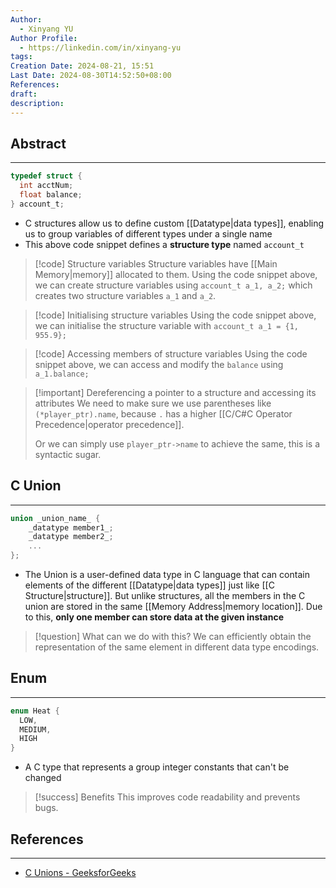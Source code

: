 ```yaml
---
Author:
  - Xinyang YU
Author Profile:
  - https://linkedin.com/in/xinyang-yu
tags: 
Creation Date: 2024-08-21, 15:51
Last Date: 2024-08-30T14:52:50+08:00
References: 
draft: 
description: 
---
```

## Abstract
---
```c
typedef struct {
  int acctNum;
  float balance;
} account_t;
```

- C structures allow us to define custom [[Datatype|data types]], enabling us to group variables of different types under a single name
- This above code snippet defines a **structure type** named `account_t`

>[!code] Structure variables
> Structure variables have [[Main Memory|memory]] allocated to them. Using the code snippet above, we can create structure variables using `account_t a_1, a_2;` which creates two structure variables `a_1` and `a_2`.

>[!code] Initialising structure variables
> Using the code snippet above, we can initialise the structure variable with `account_t a_1 = {1, 955.9};`

>[!code] Accessing members of structure variables
> Using the code snippet above, we can access and modify the `balance` using `a_1.balance;`

>[!important] Dereferencing a pointer to a structure and accessing its attributes
> We need to make sure we use parentheses like `(*player_ptr).name`, because `.` has a higher [[C/C#C Operator Precedence|operator precedence]].
> 
> Or we can simply use `player_ptr->name` to achieve the same, this is a syntactic sugar.


## C Union
---
```c
union _union_name_ {
    _datatype member1_;
    _datatype member2_;
    ...
};
```

- The Union is a user-defined data type in C language that can contain elements of the different [[Datatype|data types]] just like [[C Structure|structure]]. But unlike structures, all the members in the C union are stored in the same [[Memory Address|memory location]]. Due to this, **only one member can store data at the given instance**

>[!question] What can we do with this?
> We can efficiently obtain the representation of the same element in different data type encodings.


## Enum
---
```c
enum Heat {
  LOW,
  MEDIUM,
  HIGH
}
```

- A C type that represents a group integer constants that can't be changed

>[!success] Benefits
> This improves code readability and prevents bugs.

## References
---
- [C Unions - GeeksforGeeks](https://www.geeksforgeeks.org/c-unions/)
